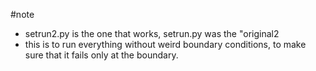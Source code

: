 #note
* setrun2.py is the one that works, setrun.py was the "original2
* this is to run everything without weird boundary conditions, to make sure that it fails only at the boundary.